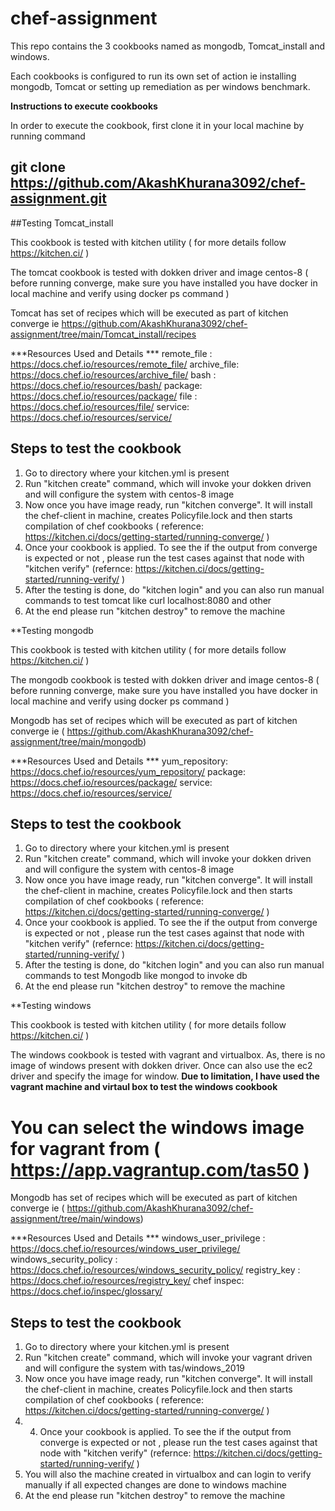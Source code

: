 # chef-assignment

This repo contains the 3 cookbooks named as mongodb, Tomcat_install and windows.

Each cookbooks is configured to run its own set of action ie installing mongodb, Tomcat or setting up remediation as per windows benchmark.

**Instructions to execute cookbooks**

In order to execute the cookbook, first clone it in your local machine by running command 
## git clone https://github.com/AkashKhurana3092/chef-assignment.git

##Testing Tomcat_install

This cookbook is tested with kitchen utility ( for more details follow https://kitchen.ci/ )

The tomcat cookbook is tested with dokken driver and image centos-8 ( before running converge, make sure you have installed you have docker in local machine and verify using docker ps command )

Tomcat has set of recipes which will be executed as part of kitchen converge ie https://github.com/AkashKhurana3092/chef-assignment/tree/main/Tomcat_install/recipes

***Resources Used and Details ***
remote_file : https://docs.chef.io/resources/remote_file/
archive_file: https://docs.chef.io/resources/archive_file/
bash : https://docs.chef.io/resources/bash/
package: https://docs.chef.io/resources/package/
file : https://docs.chef.io/resources/file/
service: https://docs.chef.io/resources/service/

## Steps to test the cookbook
1) Go to directory where your kitchen.yml is present
2) Run "kitchen create" command, which will invoke your dokken driven and will configure the system with centos-8 image 
3) Now once you have image ready, run "kitchen converge". It will install the chef-client in machine, creates Policyfile.lock and then starts compilation of chef cookbooks ( reference: https://kitchen.ci/docs/getting-started/running-converge/ )
4) Once your cookbook is applied. To see the if the output from converge is expected or not , please run the test cases against that node with "kitchen verify" (refernce: https://kitchen.ci/docs/getting-started/running-verify/ )
5) After the testing is done, do "kitchen login" and you can also run manual commands to test tomcat like curl localhost:8080 and other
6) At the end please run "kitchen destroy" to remove the machine 


**Testing mongodb

This cookbook is tested with kitchen utility ( for more details follow https://kitchen.ci/ )

The mongodb cookbook is tested with dokken driver and image centos-8 ( before running converge, make sure you have installed you have docker in local machine and verify using docker ps command )

Mongodb has set of recipes which will be executed as part of kitchen converge ie ( https://github.com/AkashKhurana3092/chef-assignment/tree/main/mongodb)

***Resources Used and Details ***
yum_repository: https://docs.chef.io/resources/yum_repository/
package: https://docs.chef.io/resources/package/
service: https://docs.chef.io/resources/service/

## Steps to test the cookbook
1) Go to directory where your kitchen.yml is present
2) Run "kitchen create" command, which will invoke your dokken driven and will configure the system with centos-8 image 
3) Now once you have image ready, run "kitchen converge". It will install the chef-client in machine, creates Policyfile.lock and then starts compilation of chef cookbooks ( reference: https://kitchen.ci/docs/getting-started/running-converge/ )
4) Once your cookbook is applied. To see the if the output from converge is expected or not , please run the test cases against that node with "kitchen verify" (refernce: https://kitchen.ci/docs/getting-started/running-verify/ )
5) After the testing is done, do "kitchen login" and you can also run manual commands to test Mongodb like mongod to invoke db
6) At the end please run "kitchen destroy" to remove the machine 


**Testing windows

This cookbook is tested with kitchen utility ( for more details follow https://kitchen.ci/ )

The windows cookbook is tested with vagrant and virtualbox. As, there is no image of windows present with dokken driver. Once can also use the ec2 driver and specify the image for window. **Due to limitation, I have used the vagrant machine and virtaul box to test the windows cookbook**

# You can select the windows image for vagrant from ( https://app.vagrantup.com/tas50 )

Mongodb has set of recipes which will be executed as part of kitchen converge ie ( https://github.com/AkashKhurana3092/chef-assignment/tree/main/windows)

***Resources Used and Details ***
windows_user_privilege : https://docs.chef.io/resources/windows_user_privilege/
windows_security_policy : https://docs.chef.io/resources/windows_security_policy/
registry_key : https://docs.chef.io/resources/registry_key/
chef inspec: https://docs.chef.io/inspec/glossary/

## Steps to test the cookbook
1) Go to directory where your kitchen.yml is present
2) Run "kitchen create" command, which will invoke your vagrant driven and will configure the system with tas/windows_2019
3) Now once you have image ready, run "kitchen converge". It will install the chef-client in machine, creates Policyfile.lock and then starts compilation of chef cookbooks ( reference: https://kitchen.ci/docs/getting-started/running-converge/ )
4) 4) Once your cookbook is applied. To see the if the output from converge is expected or not , please run the test cases against that node with "kitchen verify" (refernce: https://kitchen.ci/docs/getting-started/running-verify/ )
5) You will also the machine created in virtualbox and can login to verify manually if all expected changes are done to windows machine
6) At the end please run "kitchen destroy" to remove the machine 
